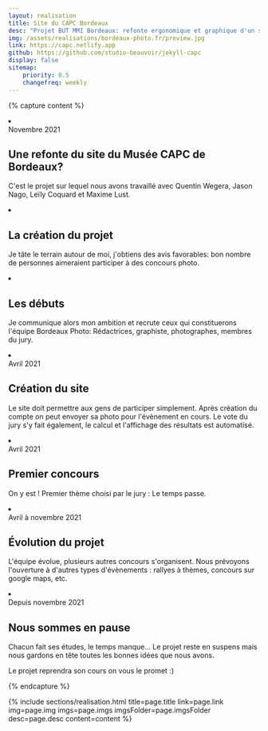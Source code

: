 ```yaml
---
layout: realisation
title: Site du CAPC Bordeaux
desc: "Projet BUT MMI Bordeaux: refonte ergonomique et graphique d'un site."
img: /assets/realisations/bordeaux-photo.fr/preview.jpg
link: https://capc.netlify.app
github: https://github.com/studio-beauvoir/jekyll-capc
display: false
sitemap: 
    priority: 0.5
    changefreq: weekly
---
```


{% capture content %}
<li class="swiper-slide" data-cover="/assets/realisations/bordeaux-photo.fr/preview.jpg">
    <div class="intro-card">
        <span>Novembre 2021</span>
        <h2>Une refonte du site du Musée CAPC de Bordeaux?</h2>
        <p>
            C'est le projet sur lequel nous avons travaillé avec Quentin Wegera, Jason Nago, Leïly Coquard et Maxime Lust.
        </p>
    </div>
</li>
<li class="swiper-slide" data-cover="/assets/realisations/bordeaux-photo.fr/preview.jpg">
    <div class="intro-card">
        <h2>La création du projet</h2>
        <p>
            Je tâte le terrain autour de moi, j'obtiens des avis favorables: bon nombre de personnes aimeraient participer à des concours photo.
        </p>
    </div>
</li>
<li class="swiper-slide" data-cover="/assets/realisations/bordeaux-photo.fr/preview.jpg">
    <div class="intro-card">
        <h2>Les débuts</h2>
        <p>
            Je communique alors mon ambition et recrute ceux qui constituerons l'équipe Bordeaux Photo: Rédactrices, graphiste, photographes, membres du jury.
        </p>
    </div>
</li>
<li class="swiper-slide" data-cover="/assets/realisations/bordeaux-photo.fr/site.jpg">
    <div class="intro-card">
        <span>Avril 2021</span>
        <h2>Création du site</h2>
        <p>
            Le site doit permettre aux gens de participer simplement. Après création du compte on peut envoyer sa photo pour l'évènement en cours.
            Le vote du jury s'y fait également, le calcul et l'affichage des résultats est automatisé.
        </p>
    </div>
</li>
<li class="swiper-slide" data-cover="/assets/realisations/bordeaux-photo.fr/premier-concours.jpg">
    <div class="intro-card">
        <span>Avril 2021</span>
        <h2>Premier concours</h2>
        <p>
            On y est ! Premier thème choisi par le jury : Le temps passe.
        </p>
    </div>
</li>
<li class="swiper-slide" data-cover="/assets/realisations/bordeaux-photo.fr/site.jpg">
    <div class="intro-card">
        <span>Avril à novembre 2021</span>
        <h2>Évolution du projet</h2>
        <p>
            L'équipe évolue, plusieurs autres concours s'organisent. Nous prévoyons l'ouverture à d'autres types d'évènements : rallyes à thèmes, concours sur google maps, etc.
        </p>
    </div>
</li>
<li class="swiper-slide" data-cover="/assets/realisations/bordeaux-photo.fr/pause.jpg">
    <div class="intro-card">
        <span>Depuis novembre 2021</span>
        <h2>Nous sommes en pause</h2>
        <p>
            Chacun fait ses études, le temps manque... Le projet reste en suspens mais nous gardons en tête toutes les bonnes idées que nous avons.
        </p>
        <p class="pt">
            Le projet reprendra son cours on vous le promet :)
        </p>
    </div>
</li>
{% endcapture %}

{% 
    include sections/realisation.html
    title=page.title
    link=page.link
    img=page.img
    imgs=page.imgs
    imgsFolder=page.imgsFolder
    desc=page.desc
    content=content
%}
